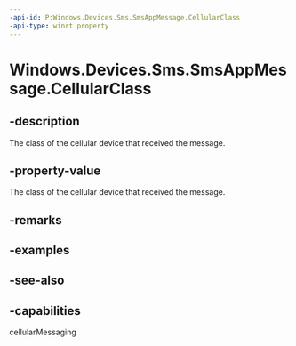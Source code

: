 ----api-id: P:Windows.Devices.Sms.SmsAppMessage.CellularClass
-api-type: winrt property
---<!-- Property syntaxpublic Windows.Devices.Sms.CellularClass CellularClass { get; }--># Windows.Devices.Sms.SmsAppMessage.CellularClass## -descriptionThe class of the cellular device that received the message.## -property-valueThe class of the cellular device that received the message.## -remarks## -examples## -see-also## -capabilitiescellularMessaging